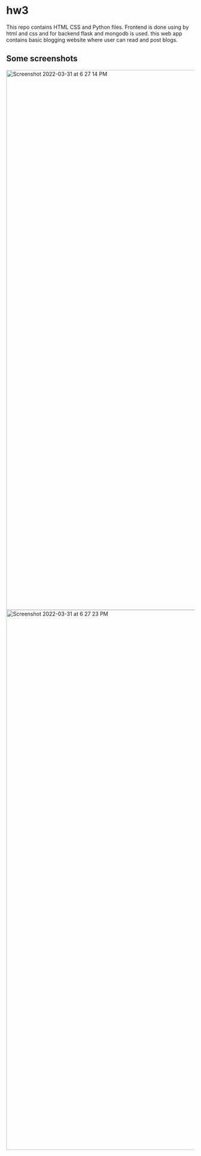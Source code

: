 # hw3
 This repo contains HTML CSS and Python files. Frontend is done using by html and css and for backend flask and mongodb is used.
 this web app contains basic blogging website where user can read and post blogs.

  
## Some screenshots


<img width="1440" alt="Screenshot 2022-03-31 at 6 27 14 PM" src="https://user-images.githubusercontent.com/84342839/161094301-aa7f4563-87ca-4c44-94c0-d41e017d5143.png">
<img width="1440" alt="Screenshot 2022-03-31 at 6 27 23 PM" src="https://user-images.githubusercontent.com/84342839/161094327-97eb1a30-f3e2-4555-9c81-689e600dc4d7.png">
